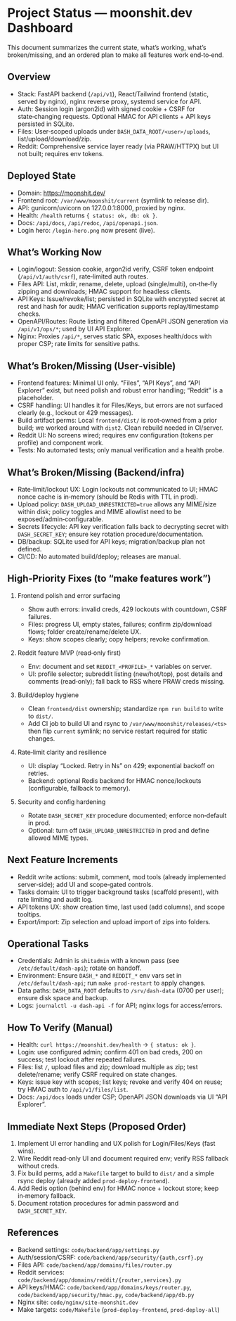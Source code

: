 # Project Status — moonshit.dev Dashboard

This document summarizes the current state, what’s working, what’s broken/missing, and an ordered plan to make all features work end‑to‑end.

## Overview

- Stack: FastAPI backend (`/api/v1`), React/Tailwind frontend (static, served by nginx), nginx reverse proxy, systemd service for API.
- Auth: Session login (argon2id) with signed cookie + CSRF for state‑changing requests. Optional HMAC for API clients + API keys persisted in SQLite.
- Files: User‑scoped uploads under `DASH_DATA_ROOT/<user>/uploads`, list/upload/download/zip.
- Reddit: Comprehensive service layer ready (via PRAW/HTTPX) but UI not built; requires env tokens.

## Deployed State

- Domain: https://moonshit.dev/
- Frontend root: `/var/www/moonshit/current` (symlink to release dir).
- API: gunicorn/uvicorn on 127.0.0.1:8000, proxied by nginx.
- Health: `/health` returns `{ status: ok, db: ok }`.
- Docs: `/api/docs`, `/api/redoc`, `/api/openapi.json`.
- Login hero: `/login-hero.png` now present (live).

## What’s Working Now

- Login/logout: Session cookie, argon2id verify, CSRF token endpoint (`/api/v1/auth/csrf`), rate‑limited auth routes.
- Files API: List, mkdir, rename, delete, upload (single/multi), on‑the‑fly zipping and downloads; HMAC support for headless clients.
- API Keys: Issue/revoke/list; persisted in SQLite with encrypted secret at rest and hash for audit; HMAC verification supports replay/timestamp checks.
- OpenAPI/Routes: Route listing and filtered OpenAPI JSON generation via `/api/v1/ops/*`; used by UI API Explorer.
- Nginx: Proxies `/api/*`, serves static SPA, exposes health/docs with proper CSP; rate limits for sensitive paths.

## What’s Broken/Missing (User‑visible)

- Frontend features: Minimal UI only. “Files”, “API Keys”, and “API Explorer” exist, but need polish and robust error handling; “Reddit” is a placeholder.
- CSRF handling: UI handles it for Files/Keys, but errors are not surfaced clearly (e.g., lockout or 429 messages).
- Build artifact perms: Local `frontend/dist/` is root‑owned from a prior build; we worked around with `dist2`. Clean rebuild needed in CI/server.
- Reddit UI: No screens wired; requires env configuration (tokens per profile) and component work.
- Tests: No automated tests; only manual verification and a health probe.

## What’s Broken/Missing (Backend/infra)

- Rate‑limit/lockout UX: Login lockouts not communicated to UI; HMAC nonce cache is in‑memory (should be Redis with TTL in prod).
- Upload policy: `DASH_UPLOAD_UNRESTRICTED=true` allows any MIME/size within disk; policy toggles and MIME allowlist need to be exposed/admin‑configurable.
- Secrets lifecycle: API key verification falls back to decrypting secret with `DASH_SECRET_KEY`; ensure key rotation procedure/documentation.
- DB/backup: SQLite used for API keys; migration/backup plan not defined.
- CI/CD: No automated build/deploy; releases are manual.

## High‑Priority Fixes (to “make features work”)

1) Frontend polish and error surfacing
   - Show auth errors: invalid creds, 429 lockouts with countdown, CSRF failures.
   - Files: progress UI, empty states, failures; confirm zip/download flows; folder create/rename/delete UX.
   - Keys: show scopes clearly; copy helpers; revoke confirmation.

2) Reddit feature MVP (read‑only first)
   - Env: document and set `REDDIT_<PROFILE>_*` variables on server.
   - UI: profile selector; subreddit listing (new/hot/top), post details and comments (read‑only); fall back to RSS where PRAW creds missing.

3) Build/deploy hygiene
   - Clean `frontend/dist` ownership; standardize `npm run build` to write to `dist/`.
   - Add CI job to build UI and rsync to `/var/www/moonshit/releases/<ts>` then flip `current` symlink; no service restart required for static changes.

4) Rate‑limit clarity and resilience
   - UI: display “Locked. Retry in Ns” on 429; exponential backoff on retries.
   - Backend: optional Redis backend for HMAC nonce/lockouts (configurable, fallback to memory).

5) Security and config hardening
   - Rotate `DASH_SECRET_KEY` procedure documented; enforce non‑default in prod.
   - Optional: turn off `DASH_UPLOAD_UNRESTRICTED` in prod and define allowed MIME types.

## Next Feature Increments

- Reddit write actions: submit, comment, mod tools (already implemented server‑side); add UI and scope‑gated controls.
- Tasks domain: UI to trigger background tasks (scaffold present), with rate limiting and audit log.
- API tokens UX: show creation time, last used (add columns), and scope tooltips.
- Export/import: Zip selection and upload import of zips into folders.

## Operational Tasks

- Credentials: Admin is `shitadmin` with a known pass (see `/etc/default/dash-api`); rotate on handoff.
- Environment: Ensure `DASH_*` and `REDDIT_*` env vars set in `/etc/default/dash-api`; run `make prod-restart` to apply changes.
- Data paths: `DASH_DATA_ROOT` defaults to `/srv/dash-data` (0700 per user); ensure disk space and backup.
- Logs: `journalctl -u dash-api -f` for API; nginx logs for access/errors.

## How To Verify (Manual)

- Health: `curl https://moonshit.dev/health` → `{ status: ok }`.
- Login: use configured admin; confirm 401 on bad creds, 200 on success; test lockout after repeated failures.
- Files: list `/`, upload files and zip; download multiple as zip; test delete/rename; verify CSRF required on state changes.
- Keys: issue key with scopes; list keys; revoke and verify 404 on reuse; try HMAC auth to `/api/v1/files/list`.
- Docs: `/api/docs` loads under CSP; OpenAPI JSON downloads via UI “API Explorer”.

## Immediate Next Steps (Proposed Order)

1) Implement UI error handling and UX polish for Login/Files/Keys (fast wins).
2) Wire Reddit read‑only UI and document required env; verify RSS fallback without creds.
3) Fix build perms, add a `Makefile` target to build to `dist/` and a simple rsync deploy (already added `prod-deploy-frontend`).
4) Add Redis option (behind env) for HMAC nonce + lockout store; keep in‑memory fallback.
5) Document rotation procedures for admin password and `DASH_SECRET_KEY`.

## References

- Backend settings: `code/backend/app/settings.py`
- Auth/session/CSRF: `code/backend/app/security/{auth,csrf}.py`
- Files API: `code/backend/app/domains/files/router.py`
- Reddit services: `code/backend/app/domains/reddit/{router,services}.py`
- API keys/HMAC: `code/backend/app/domains/keys/router.py`, `code/backend/app/security/hmac.py`, `code/backend/app/db.py`
- Nginx site: `code/nginx/site-moonshit.dev`
- Make targets: `code/Makefile` (`prod-deploy-frontend`, `prod-deploy-all`)
